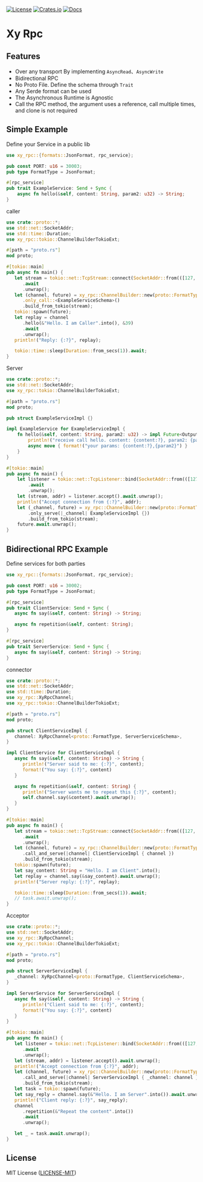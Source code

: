 [![License](https://img.shields.io/badge/license-MIT-blue.svg)](https://github.com/ycysdf/xy-rpc#LICENSE)
[![Crates.io](https://img.shields.io/crates/v/xy-rpc.svg)](https://crates.io/crates/xy-rpc)
[![Docs](https://docs.rs/xy-rpc/badge.svg)](https://docs.rs/xy-rpc)

# Xy Rpc

## Features

- Over any transport By implementing `AsyncRead`、`AsyncWrite`
- Bidirectional RPC
- No Proto File. Define the schema through `Trait`
- Any Serde format can be used
- The Asynchronous Runtime is Agnostic
- Call the RPC method, the argument uses a reference, call multiple times, and clone is not required

## Simple Example

Define your Service in a public lib

```rust
use xy_rpc::{formats::JsonFormat, rpc_service};

pub const PORT: u16 = 30003;
pub type FormatType = JsonFormat;

#[rpc_service]
pub trait ExampleService: Send + Sync {
    async fn hello(&self, content: String, param2: u32) -> String;
}
```

caller

```rust
use crate::proto::*;
use std::net::SocketAddr;
use std::time::Duration;
use xy_rpc::tokio::ChannelBuilderTokioExt;

#[path = "proto.rs"]
mod proto;

#[tokio::main]
pub async fn main() {
   let stream = tokio::net::TcpStream::connect(SocketAddr::from(([127, 0, 0, 1], proto::PORT)))
      .await
      .unwrap();
   let (channel, future) = xy_rpc::ChannelBuilder::new(proto::FormatType::default())
      .only_call::<ExampleServiceSchema>()
      .build_from_tokio(stream);
   tokio::spawn(future);
   let replay = channel
      .hello(&"Hello. I am Caller".into(), &39)
      .await
      .unwrap();
   println!("Reply: {:?}", replay);

   tokio::time::sleep(Duration::from_secs(1)).await;
}
```

Server

```rust
use crate::proto::*;
use std::net::SocketAddr;
use xy_rpc::tokio::ChannelBuilderTokioExt;

#[path = "proto.rs"]
mod proto;

pub struct ExampleServiceImpl {}

impl ExampleService for ExampleServiceImpl {
    fn hello(&self, content: String, param2: u32) -> impl Future<Output = String> + Send {
        println!("receive call hello. content: {content:?}, param2: {param2}");
        async move { format!("your params: {content:?},{param2}") }
    }
}

#[tokio::main]
pub async fn main() {
    let listener = tokio::net::TcpListener::bind(SocketAddr::from(([127, 0, 0, 1], proto::PORT)))
        .await
        .unwrap();
    let (stream, addr) = listener.accept().await.unwrap();
    println!("Accept connection from {:?}", addr);
    let (_channel, future) = xy_rpc::ChannelBuilder::new(proto::FormatType::default())
        .only_serve(|_channel| ExampleServiceImpl {})
        .build_from_tokio(stream);
    future.await.unwrap();
}
```

## Bidirectional RPC Example

Define services for both parties

```rust
use xy_rpc::{formats::JsonFormat, rpc_service};

pub const PORT: u16 = 30002;
pub type FormatType = JsonFormat;

#[rpc_service]
pub trait ClientService: Send + Sync {
   async fn say(&self, content: String) -> String;

   async fn repetition(&self, content: String);
}

#[rpc_service]
pub trait ServerService: Send + Sync {
   async fn say(&self, content: String) -> String;
}
```

connector

```rust
use crate::proto::*;
use std::net::SocketAddr;
use std::time::Duration;
use xy_rpc::XyRpcChannel;
use xy_rpc::tokio::ChannelBuilderTokioExt;

#[path = "proto.rs"]
mod proto;

pub struct ClientServiceImpl {
   channel: XyRpcChannel<proto::FormatType, ServerServiceSchema>,
}

impl ClientService for ClientServiceImpl {
   async fn say(&self, content: String) -> String {
      println!("Server said to me: {:?}", content);
      format!("You say: {:?}", content)
   }

   async fn repetition(&self, content: String) {
      println!("Server wants me to repeat this {:?}", content);
      self.channel.say(&content).await.unwrap();
   }
}

#[tokio::main]
pub async fn main() {
   let stream = tokio::net::TcpStream::connect(SocketAddr::from(([127, 0, 0, 1], proto::PORT)))
      .await
      .unwrap();
   let (channel, future) = xy_rpc::ChannelBuilder::new(proto::FormatType::default())
      .call_and_serve(|channel| ClientServiceImpl { channel })
      .build_from_tokio(stream);
   tokio::spawn(future);
   let say_content: String = "Hello. I am Client".into();
   let replay = channel.say(&say_content).await.unwrap();
   println!("Server reply: {:?}", replay);

   tokio::time::sleep(Duration::from_secs(1)).await;
   // task.await.unwrap();
}
```

Acceptor

```rust
use crate::proto::*;
use std::net::SocketAddr;
use xy_rpc::XyRpcChannel;
use xy_rpc::tokio::ChannelBuilderTokioExt;

#[path = "proto.rs"]
mod proto;

pub struct ServerServiceImpl {
   _channel: XyRpcChannel<proto::FormatType, ClientServiceSchema>,
}

impl ServerService for ServerServiceImpl {
   async fn say(&self, content: String) -> String {
      println!("Client said to me: {:?}", content);
      format!("You say: {:?}", content)
   }
}

#[tokio::main]
pub async fn main() {
   let listener = tokio::net::TcpListener::bind(SocketAddr::from(([127, 0, 0, 1], proto::PORT)))
      .await
      .unwrap();
   let (stream, addr) = listener.accept().await.unwrap();
   println!("Accept connection from {:?}", addr);
   let (channel, future) = xy_rpc::ChannelBuilder::new(proto::FormatType::default())
      .call_and_serve(|channel| ServerServiceImpl { _channel: channel })
      .build_from_tokio(stream);
   let task = tokio::spawn(future);
   let say_reply = channel.say(&"Hello. I am Server".into()).await.unwrap();
   println!("Client reply: {:?}", say_reply);
   channel
      .repetition(&"Repeat the content".into())
      .await
      .unwrap();

   let _ = task.await.unwrap();
}
```

## License

MIT License ([LICENSE-MIT](https://github.com/ycysdf/xy-rpc/blob/main/LICENSE-MIT))